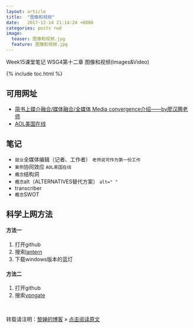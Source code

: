 ```yaml
---
layout: article
title:  "图像和视频"
date:   2017-12-14 21:14:24 +0800
categories: posts rwd
image:
  teaser: 图像和视频.jpg
  feature: 图像和视频.jpg
---
```

Week15课堂笔记  WSG4第十二章 图像和视频(Images&Video)

{% include toc.html %}

## 可用网址
- [简书上媒介融合/媒体融合/全媒体 Media convergence介绍——by廖汉腾老师](http://www.jianshu.com/p/fa4f07dcb669)
- [AOL美国在线](https://www.aol.com/)

## 笔记
- `就业`全媒体编辑（记者、工作者）
`老师说可作为第一份工作`
- `案例`协同效应
`AOL美国在线`
- `概念`结构洞
- `概念`alt（ALTERNATIVES替代方案）
`alt=" "`
- transcriber
- `概念`SWOT

## 科学上网方法
#### 方法一
1. 打开github
2. 搜索[lantern](https://github.com/getlantern/lantern/releases/tag/latest)
3. 下载windows版本的蓝灯

#### 方法二
1. 打开github
2. 搜索[vpngate](https://waylau.com/about-vpngate/)

<br>

转载请注明：[黎婵的博客](https://cherrylichan.github.io/) » [点击阅读原文](https://cherrylichan.github.io/posts/rwd/Week15_图像和视频(Images&Video)/)

